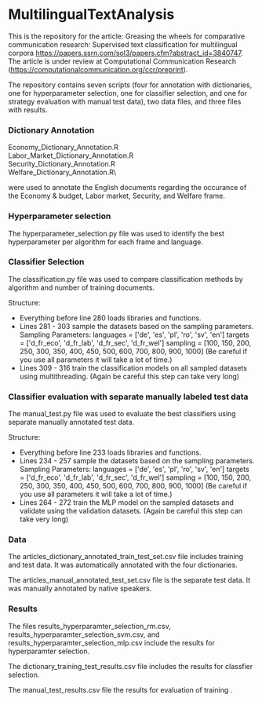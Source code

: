 # MultilingualTextAnalysis

This is the repository for the article:
Greasing the wheels for comparative communication research: Supervised text classification for multilingual corpora https://papers.ssrn.com/sol3/papers.cfm?abstract_id=3840747.
The article is under review at Computational Communication Research (https://computationalcommunication.org/ccr/preprint).


The repository contains seven scripts (four for annotation with dictionaries, one for hyperparameter selection, one for classifier selection, and one for strategy evaluation with manual test data), two data files, and three files with results.


### Dictionary Annotation

Economy_Dictionary_Annotation.R\
Labor_Market_Dictionary_Annotation.R\
Security_Dictionary_Annotation.R\
Welfare_Dictionary_Annotation.R\

were used to annotate the English documents regarding the occurance of the Economy & budget, Labor market, Security, and Welfare frame. 

### Hyperparameter selection

The hyperparameter_selection.py file was used to identify the best hyperparameter per algorithm for each frame and language.

### Classifier Selection
The classification.py file was used to compare classification methods by algorithm and number of training documents.

Structure:
- Everything before line 280 loads libraries and functions.
- Lines 281 - 303 sample the datasets based on the sampling parameters. 
Sampling Parameters:
languages = ['de', 'es', 'pl', 'ro', 'sv', 'en']
targets = ['d_fr_eco', 'd_fr_lab', 'd_fr_sec', 'd_fr_wel']
sampling = [100, 150, 200, 250, 300, 350,
            400, 450, 500, 600, 700, 800, 900, 1000]
(Be careful if you use all parameters it will take a lot of time.)
- Lines 309 - 316 train the classification models on all sampled datasets using multithreading.
(Again be careful this step can take very long)

### Classifier evaluation with separate manually labeled test data
The manual_test.py file was used to evaluate the best classifiers using separate manually annotated test data.

Structure:
- Everything before line 233 loads libraries and functions.
- Lines 234 - 257 sample the datasets based on the sampling parameters. 
Sampling Parameters:
languages = ['de', 'es', 'pl', 'ro', 'sv', 'en']
targets = ['d_fr_eco', 'd_fr_lab', 'd_fr_sec', 'd_fr_wel']
sampling = [100, 150, 200, 250, 300, 350,
            400, 450, 500, 600, 700, 800, 900, 1000]
(Be careful if you use all parameters it will take a lot of time.)
- Lines 264 - 272 train the MLP model on the sampled datasets and validate using the validation datasets.
(Again be careful this step can take very long)

### Data

The articles_dictionary_annotated_train_test_set.csv file includes training and test data. It was automatically annotated with the four dictionaries.

The articles_manual_annotated_test_set.csv file is the separate test data. It was manually annotated by native speakers.

### Results

The files results_hyperparamter_selection_rm.csv, results_hyperparamter_selection_svm.csv, and results_hyperparamter_selection_mlp.csv include the results for hyperparamter selection.

The dictionary_training_test_results.csv file includes the results for classfier selection.

The manual_test_results.csv file the results for evaluation of training .




